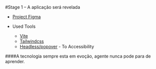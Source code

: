 
#Stage 1 – A aplicação será revelada
- [Project Figma](https://www.figma.com/file/RzvsJOB9HF3W4qJpDRPepV/Feedback-Widget-(Community)-(Copy)?node-id=49%3A546)

- Used Tools
  - [Vite](https://vitejs.dev/)
  - [Tailwindcss](https://tailwindcss.com/)
  - [Headless/popover](https://headlessui.dev/react/popover) - To Accessibility

####A tecnologia sempre esta em evoção, agente nunca pode para de aprender.
